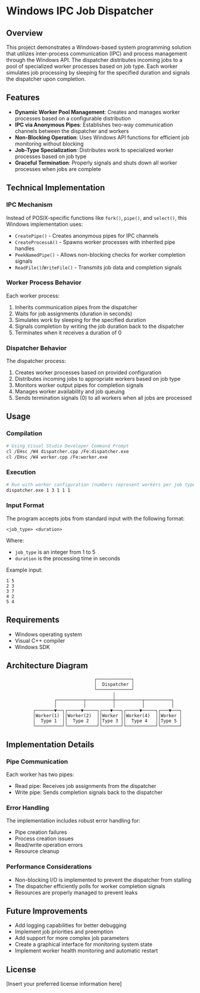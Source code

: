 # Windows IPC Job Dispatcher

## Overview

This project demonstrates a Windows-based system programming solution that utilizes inter-process communication (IPC) and process management through the Windows API. The dispatcher distributes incoming jobs to a pool of specialized worker processes based on job type. Each worker simulates job processing by sleeping for the specified duration and signals the dispatcher upon completion.

## Features

- **Dynamic Worker Pool Management**: Creates and manages worker processes based on a configurable distribution
- **IPC via Anonymous Pipes**: Establishes two-way communication channels between the dispatcher and workers
- **Non-Blocking Operation**: Uses Windows API functions for efficient job monitoring without blocking
- **Job-Type Specialization**: Distributes work to specialized worker processes based on job type
- **Graceful Termination**: Properly signals and shuts down all worker processes when jobs are complete

## Technical Implementation

### IPC Mechanism

Instead of POSIX-specific functions like `fork()`, `pipe()`, and `select()`, this Windows implementation uses:

- `CreatePipe()` - Creates anonymous pipes for IPC channels
- `CreateProcessA()` - Spawns worker processes with inherited pipe handles
- `PeekNamedPipe()` - Allows non-blocking checks for worker completion signals
- `ReadFile()`/`WriteFile()` - Transmits job data and completion signals

### Worker Process Behavior

Each worker process:
1. Inherits communication pipes from the dispatcher
2. Waits for job assignments (duration in seconds)
3. Simulates work by sleeping for the specified duration
4. Signals completion by writing the job duration back to the dispatcher
5. Terminates when it receives a duration of 0

### Dispatcher Behavior

The dispatcher process:
1. Creates worker processes based on provided configuration
2. Distributes incoming jobs to appropriate workers based on job type
3. Monitors worker output pipes for completion signals
4. Manages worker availability and job queuing
5. Sends termination signals (0) to all workers when all jobs are processed

## Usage

### Compilation

```bash
# Using Visual Studio Developer Command Prompt
cl /EHsc /W4 dispatcher.cpp /Fe:dispatcher.exe
cl /EHsc /W4 worker.cpp /Fe:worker.exe
```

### Execution

```bash
# Run with worker configuration (numbers represent workers per job type)
dispatcher.exe 1 3 1 1 1
```

### Input Format

The program accepts jobs from standard input with the following format:
```
<job_type> <duration>
```

Where:
- `job_type` is an integer from 1 to 5
- `duration` is the processing time in seconds

Example input:
```
1 5
2 3
3 7
4 2
5 4
```

## Requirements

- Windows operating system
- Visual C++ compiler
- Windows SDK

## Architecture Diagram

```
                                 ┌─────────────┐
                                 │  Dispatcher │
                                 └─────────────┘
                                        │
                  ┌──────────┬──────────┼──────────┬──────────┐
                  │          │          │          │          │
          ┌───────▼──┐┌─────▼─────┐┌───▼───┐┌─────▼─────┐┌───▼───┐
          │Worker(1) ││Worker(2)  ││Worker ││Worker(4)  ││Worker │
          │  Type 1  ││  Type 2   ││Type 3 ││  Type 4   ││Type 5 │
          └──────────┘└───────────┘└───────┘└───────────┘└───────┘
```

## Implementation Details

### Pipe Communication

Each worker has two pipes:
- Read pipe: Receives job assignments from the dispatcher
- Write pipe: Sends completion signals back to the dispatcher

### Error Handling

The implementation includes robust error handling for:
- Pipe creation failures
- Process creation issues
- Read/write operation errors
- Resource cleanup

### Performance Considerations

- Non-blocking I/O is implemented to prevent the dispatcher from stalling
- The dispatcher efficiently polls for worker completion signals
- Resources are properly managed to prevent leaks

## Future Improvements

- Add logging capabilities for better debugging
- Implement job priorities and preemption
- Add support for more complex job parameters
- Create a graphical interface for monitoring system state
- Implement worker health monitoring and automatic restart

## License

[Insert your preferred license information here]